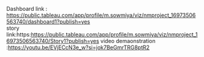 Dashboard link : https://public.tableau.com/app/profile/m.sowmiya/viz/nmproject_16973506563740/dashboard1?publish=yes      
story link:https:https://public.tableau.com/app/profile/m.sowmiya/viz/nmproject_16973506563740/Story1?publish=yes
video demaonstration :https://youtu.be/EVjECcN3e_w?si=jok7BeGmrTRG8ptR2
